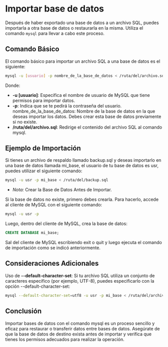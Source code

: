 # Importar base de datos

Después de haber exportado una base de datos a un archivo SQL, puedes importarla a otra base de datos o restaurarla en
la misma. Utiliza el comando `mysql` para llevar a cabo este proceso.

## Comando Básico

El comando básico para importar un archivo SQL a una base de datos es el siguiente:

```bash
mysql -u [usuario] -p nombre_de_la_base_de_datos < /ruta/del/archivo.sql
```

Donde:

* **-u [usuario]**: Especifica el nombre de usuario de MySQL que tiene permisos para importar datos.
* **-p**: Indica que se te pedirá la contraseña del usuario.
  nombre_de_la_base_de_datos: Nombre de la base de datos en la que deseas importar los datos. Debes crear esta base de
  datos previamente si no existe.
* **/ruta/del/archivo.sql**: Redirige el contenido del archivo SQL al comando mysql.

## Ejemplo de Importación

Si tienes un archivo de respaldo llamado backup.sql y deseas importarlo en una base de datos llamada mi_base, el usuario
de tu base de datos es usr, puedes utilizar el siguiente comando:

```bash
mysql -u usr -p mi_base < /ruta/del/backup.sql
```

* *Nota:* Crear la Base de Datos Antes de Importar.

Si la base de datos no existe, primero debes crearla. Para hacerlo, accede al cliente de MySQL con el siguiente
  comando:

```bash
mysql -u usr -p
```

Luego, dentro del cliente de MySQL, crea la base de datos:

```sql
CREATE DATABASE mi_base;
```

Sal del cliente de MySQL escribiendo exit o quit y luego ejecuta el comando de importación como se indicó anteriormente.

## Consideraciones Adicionales
Uso de **--default-character-set**: Si tu archivo SQL utiliza un conjunto de caracteres específico (por ejemplo, UTF-8),
puedes especificarlo con la opción --default-character-set:

```bash
mysql --default-character-set=utf8 -u usr -p mi_base < /ruta/del/archivo.sql
```
## Conclusión
Importar bases de datos con el comando mysql es un proceso sencillo y eficaz para restaurar o transferir datos entre
bases de datos. Asegúrate de que la base de datos de destino exista antes de importar y verifica que tienes los permisos
adecuados para realizar la operación.